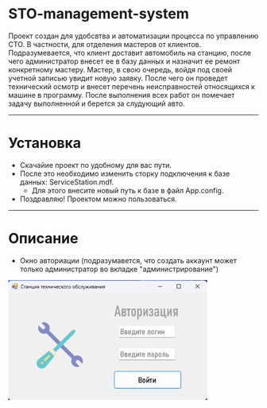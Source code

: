 # STO-management-system
Проект создан для удобсвтва и автоматизации процесса по управлению СТО. В частности, для отделения мастеров от клиентов. Подразумевается, что клиент доставит автомобиль на станцию, после чего администратор внесет ее в базу данных и назначит ее ремонт конкретному мастеру. Мастер, в свою очередь, войдя под своей учетной записью увидит новую заявку. После чего он проведет технический осмотр и внесет перечень неисправностей относящихся к машине в программу. После выполнения всех работ он помечает задачу выполненной и берется за слудующий авто. 
___
# Установка
* Скачайие проект по удобному для вас пути.
* После это необходимо изменить сторку подключения к базе данных: ServiceStation.mdf.
  * Для этого внесите новый путь к базе в файл App.config.
* Поздравляю! Проектом можно пользоваться.
___
# Описание
* Окно авториации (подразумавется, что создать аккаунт может только администратор во вкладке "администрирование")
<img src="images/authorization.png" width="400">
